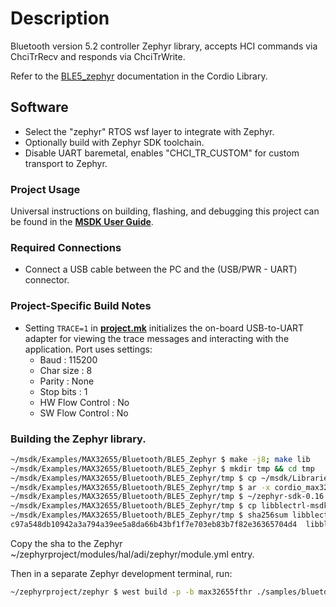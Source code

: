 # Description

Bluetooth version 5.2 controller Zephyr library, accepts HCI commands via ChciTrRecv and responds via ChciTrWrite.

Refer to the [BLE5_zephyr](../../../Libraries/Cordio/docs/Applications/BLE5_zephyr.md) documentation in the Cordio Library.

## Software

- Select the "zephyr" RTOS wsf layer to integrate with Zephyr.
- Optionally build with Zephyr SDK toolchain.
- Disable UART baremetal, enables "CHCI_TR_CUSTOM" for custom transport to Zephyr.

### Project Usage

Universal instructions on building, flashing, and debugging this project can be found in the **[MSDK User Guide](https://analogdevicesinc.github.io/msdk/USERGUIDE/)**.

### Required Connections
-   Connect a USB cable between the PC and the (USB/PWR - UART) connector.

### Project-Specific Build Notes
* Setting `TRACE=1` in [**project.mk**](project.mk) initializes the on-board USB-to-UART adapter for
viewing the trace messages and interacting with the application. Port uses settings:
    - Baud            : 115200  
    - Char size       : 8  
    - Parity          : None  
    - Stop bits       : 1  
    - HW Flow Control : No  
    - SW Flow Control : No  

### Building the Zephyr library.

```sh
~/msdk/Examples/MAX32655/Bluetooth/BLE5_Zephyr $ make -j8; make lib
~/msdk/Examples/MAX32655/Bluetooth/BLE5_Zephyr $ mkdir tmp && cd tmp
~/msdk/Examples/MAX32655/Bluetooth/BLE5_Zephyr/tmp $ cp ~/msdk/Libraries/PeriphDrivers/bin/MAX32655/softfp/libPeriphDriver_softfp.a ~/msdk/Libraries/Cordio/bin/max32655_zephyr_T0_softfp/cordio_max32655_zephyr_T0_softfp.a ~/msdk/Libraries/BlePhy/MAX32655/libphy.a ../build/max32655.a .
~/msdk/Examples/MAX32655/Bluetooth/BLE5_Zephyr/tmp $ ar -x cordio_max32655_zephyr_T0_softfp.a; ar -x libPeriphDriver_softfp.a; ar -x libphy.a; ar -x max32655.a
~/msdk/Examples/MAX32655/Bluetooth/BLE5_Zephyr/tmp $ ~/zephyr-sdk-0.16.1/arm-zephyr-eabi/bin/arm-zephyr-eabi-ar -rcs libblectrl-msdk.a *.o
~/msdk/Examples/MAX32655/Bluetooth/BLE5_Zephyr/tmp $ cp libblectrl-msdk.a ~/zephyrproject/modules/hal/adi/zephyr/blobs/lib/max32655/libblectrl.a
~/msdk/Examples/MAX32655/Bluetooth/BLE5_Zephyr/tmp $ sha256sum libblectrl-msdk.a
c97a548db10942a3a794a39ee5a8da66b43bf1f7e703eb83b7f82e36365704d4  libblectrl-msdk.a
```

Copy the sha to the Zephyr ~/zephyrproject/modules/hal/adi/zephyr/module.yml entry.

Then in a separate Zephyr development terminal, run:

```sh
~/zephyrproject/zephyr $ west build -p -b max32655fthr ./samples/bluetooth/peripheral
```
